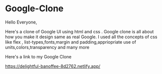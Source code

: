 # Google-Clone

Hello Everyone,

Here's a clone of Google UI using html and css . Google clone is all about how you make it design same as real Google. I used all the concepts of css like  flex , list-types,fonts,margin and padding,appriopriate use of units,colors,transparency and many more

Here's a link to my Google Clone

https://delightful-banoffee-8d2762.netlify.app/
